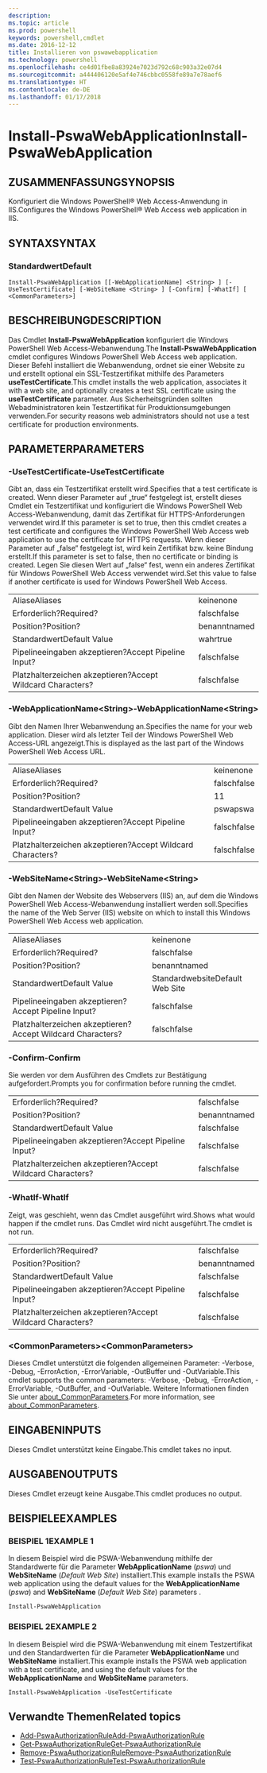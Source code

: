 ```yaml
---
description: 
ms.topic: article
ms.prod: powershell
keywords: powershell,cmdlet
ms.date: 2016-12-12
title: Installieren von pswawebapplication
ms.technology: powershell
ms.openlocfilehash: ce4d01fbe8a83924e7023d792c68c903a32e07d4
ms.sourcegitcommit: a444406120e5af4e746cbbc0558fe89a7e78aef6
ms.translationtype: HT
ms.contentlocale: de-DE
ms.lasthandoff: 01/17/2018
---
```

# <a name="install-pswawebapplication"></a><span data-ttu-id="834b7-103">Install-PswaWebApplication</span><span class="sxs-lookup"><span data-stu-id="834b7-103">Install-PswaWebApplication</span></span>

## <a name="synopsis"></a><span data-ttu-id="834b7-104">ZUSAMMENFASSUNG</span><span class="sxs-lookup"><span data-stu-id="834b7-104">SYNOPSIS</span></span>

<span data-ttu-id="834b7-105">Konfiguriert die Windows PowerShell® Web Access-Anwendung in IIS.</span><span class="sxs-lookup"><span data-stu-id="834b7-105">Configures the Windows PowerShell® Web Access web application in IIS.</span></span>

## <a name="syntax"></a><span data-ttu-id="834b7-106">SYNTAX</span><span class="sxs-lookup"><span data-stu-id="834b7-106">SYNTAX</span></span>

### <a name="default"></a><span data-ttu-id="834b7-107">Standardwert</span><span class="sxs-lookup"><span data-stu-id="834b7-107">Default</span></span>
```
Install-PswaWebApplication [[-WebApplicationName] <String> ] [-UseTestCertificate] [-WebSiteName <String> ] [-Confirm] [-WhatIf] [ <CommonParameters>]
```

## <a name="description"></a><span data-ttu-id="834b7-108">BESCHREIBUNG</span><span class="sxs-lookup"><span data-stu-id="834b7-108">DESCRIPTION</span></span>

<span data-ttu-id="834b7-109">Das Cmdlet **Install-PswaWebApplication** konfiguriert die Windows PowerShell Web Access-Webanwendung.</span><span class="sxs-lookup"><span data-stu-id="834b7-109">The **Install-PswaWebApplication** cmdlet configures Windows PowerShell Web Access web application.</span></span> <span data-ttu-id="834b7-110">Dieser Befehl installiert die Webanwendung, ordnet sie einer Website zu und erstellt optional ein SSL-Testzertifikat mithilfe des Parameters **useTestCertificate**.</span><span class="sxs-lookup"><span data-stu-id="834b7-110">This cmdlet installs the web application, associates it with a web site, and optionally creates a test SSL certificate using the **useTestCertificate** parameter.</span></span> <span data-ttu-id="834b7-111">Aus Sicherheitsgründen sollten Webadministratoren kein Testzertifikat für Produktionsumgebungen verwenden.</span><span class="sxs-lookup"><span data-stu-id="834b7-111">For security reasons web administrators should not use a test certificate for production environments.</span></span>

## <a name="parameters"></a><span data-ttu-id="834b7-112">PARAMETER</span><span class="sxs-lookup"><span data-stu-id="834b7-112">PARAMETERS</span></span>

### <a name="-usetestcertificate"></a><span data-ttu-id="834b7-113">-UseTestCertificate</span><span class="sxs-lookup"><span data-stu-id="834b7-113">-UseTestCertificate</span></span>

<span data-ttu-id="834b7-114">Gibt an, dass ein Testzertifikat erstellt wird.</span><span class="sxs-lookup"><span data-stu-id="834b7-114">Specifies that a test certificate is created.</span></span> <span data-ttu-id="834b7-115">Wenn dieser Parameter auf „true“ festgelegt ist, erstellt dieses Cmdlet ein Testzertifikat und konfiguriert die Windows PowerShell Web Access-Webanwendung, damit das Zertifikat für HTTPS-Anforderungen verwendet wird.</span><span class="sxs-lookup"><span data-stu-id="834b7-115">If this parameter is set to true, then this cmdlet creates a test certificate and configures the Windows PowerShell Web Access web application to use the certificate for HTTPS requests.</span></span> <span data-ttu-id="834b7-116">Wenn dieser Parameter auf „false“ festgelegt ist, wird kein Zertifikat bzw. keine Bindung erstellt.</span><span class="sxs-lookup"><span data-stu-id="834b7-116">If this parameter is set to false, then no certificate or binding is created.</span></span> <span data-ttu-id="834b7-117">Legen Sie diesen Wert auf „false“ fest, wenn ein anderes Zertifikat für Windows PowerShell Web Access verwendet wird.</span><span class="sxs-lookup"><span data-stu-id="834b7-117">Set this value to false if another certificate is used for Windows PowerShell Web Access.</span></span>

|||  
|-|-|
| <span data-ttu-id="834b7-118">Aliase</span><span class="sxs-lookup"><span data-stu-id="834b7-118">Aliases</span></span>                              | <span data-ttu-id="834b7-119">keine</span><span class="sxs-lookup"><span data-stu-id="834b7-119">none</span></span>                                 |
| <span data-ttu-id="834b7-120">Erforderlich?</span><span class="sxs-lookup"><span data-stu-id="834b7-120">Required?</span></span>                            | <span data-ttu-id="834b7-121">falsch</span><span class="sxs-lookup"><span data-stu-id="834b7-121">false</span></span>                                |
| <span data-ttu-id="834b7-122">Position?</span><span class="sxs-lookup"><span data-stu-id="834b7-122">Position?</span></span>                            | <span data-ttu-id="834b7-123">benannt</span><span class="sxs-lookup"><span data-stu-id="834b7-123">named</span></span>                                |
| <span data-ttu-id="834b7-124">Standardwert</span><span class="sxs-lookup"><span data-stu-id="834b7-124">Default Value</span></span>                        | <span data-ttu-id="834b7-125">wahr</span><span class="sxs-lookup"><span data-stu-id="834b7-125">true</span></span>                                 |
| <span data-ttu-id="834b7-126">Pipelineeingaben akzeptieren?</span><span class="sxs-lookup"><span data-stu-id="834b7-126">Accept Pipeline Input?</span></span>               | <span data-ttu-id="834b7-127">falsch</span><span class="sxs-lookup"><span data-stu-id="834b7-127">false</span></span>                                |
| <span data-ttu-id="834b7-128">Platzhalterzeichen akzeptieren?</span><span class="sxs-lookup"><span data-stu-id="834b7-128">Accept Wildcard Characters?</span></span>          | <span data-ttu-id="834b7-129">falsch</span><span class="sxs-lookup"><span data-stu-id="834b7-129">false</span></span>                                |

### <a name="-webapplicationnameltstringgt"></a><span data-ttu-id="834b7-130">-WebApplicationName&lt;String&gt;</span><span class="sxs-lookup"><span data-stu-id="834b7-130">-WebApplicationName&lt;String&gt;</span></span>

<span data-ttu-id="834b7-131">Gibt den Namen Ihrer Webanwendung an.</span><span class="sxs-lookup"><span data-stu-id="834b7-131">Specifies the name for your web application.</span></span> <span data-ttu-id="834b7-132">Dieser wird als letzter Teil der Windows PowerShell Web Access-URL angezeigt.</span><span class="sxs-lookup"><span data-stu-id="834b7-132">This is displayed as the last part of the Windows PowerShell Web Access URL.</span></span>

|||  
|-|-|
| <span data-ttu-id="834b7-133">Aliase</span><span class="sxs-lookup"><span data-stu-id="834b7-133">Aliases</span></span>                              | <span data-ttu-id="834b7-134">keine</span><span class="sxs-lookup"><span data-stu-id="834b7-134">none</span></span>                                 |
| <span data-ttu-id="834b7-135">Erforderlich?</span><span class="sxs-lookup"><span data-stu-id="834b7-135">Required?</span></span>                            | <span data-ttu-id="834b7-136">falsch</span><span class="sxs-lookup"><span data-stu-id="834b7-136">false</span></span>                                |
| <span data-ttu-id="834b7-137">Position?</span><span class="sxs-lookup"><span data-stu-id="834b7-137">Position?</span></span>                            | <span data-ttu-id="834b7-138">1</span><span class="sxs-lookup"><span data-stu-id="834b7-138">1</span></span>                                    |
| <span data-ttu-id="834b7-139">Standardwert</span><span class="sxs-lookup"><span data-stu-id="834b7-139">Default Value</span></span>                        | <span data-ttu-id="834b7-140">pswa</span><span class="sxs-lookup"><span data-stu-id="834b7-140">pswa</span></span>                                 |
| <span data-ttu-id="834b7-141">Pipelineeingaben akzeptieren?</span><span class="sxs-lookup"><span data-stu-id="834b7-141">Accept Pipeline Input?</span></span>               | <span data-ttu-id="834b7-142">falsch</span><span class="sxs-lookup"><span data-stu-id="834b7-142">false</span></span>                                |
| <span data-ttu-id="834b7-143">Platzhalterzeichen akzeptieren?</span><span class="sxs-lookup"><span data-stu-id="834b7-143">Accept Wildcard Characters?</span></span>          | <span data-ttu-id="834b7-144">falsch</span><span class="sxs-lookup"><span data-stu-id="834b7-144">false</span></span>                                |

### <a name="-websitenameltstringgt"></a><span data-ttu-id="834b7-145">-WebSiteName&lt;String&gt;</span><span class="sxs-lookup"><span data-stu-id="834b7-145">-WebSiteName&lt;String&gt;</span></span>

<span data-ttu-id="834b7-146">Gibt den Namen der Website des Webservers (IIS) an, auf dem die Windows PowerShell Web Access-Webanwendung installiert werden soll.</span><span class="sxs-lookup"><span data-stu-id="834b7-146">Specifies the name of the Web Server (IIS) website on which to install this Windows PowerShell Web Access web application.</span></span>

|||  
|-|-|
| <span data-ttu-id="834b7-147">Aliase</span><span class="sxs-lookup"><span data-stu-id="834b7-147">Aliases</span></span>                              | <span data-ttu-id="834b7-148">keine</span><span class="sxs-lookup"><span data-stu-id="834b7-148">none</span></span>                                 |
| <span data-ttu-id="834b7-149">Erforderlich?</span><span class="sxs-lookup"><span data-stu-id="834b7-149">Required?</span></span>                            | <span data-ttu-id="834b7-150">falsch</span><span class="sxs-lookup"><span data-stu-id="834b7-150">false</span></span>                                |
| <span data-ttu-id="834b7-151">Position?</span><span class="sxs-lookup"><span data-stu-id="834b7-151">Position?</span></span>                            | <span data-ttu-id="834b7-152">benannt</span><span class="sxs-lookup"><span data-stu-id="834b7-152">named</span></span>                                |
| <span data-ttu-id="834b7-153">Standardwert</span><span class="sxs-lookup"><span data-stu-id="834b7-153">Default Value</span></span>                        | <span data-ttu-id="834b7-154">Standardwebsite</span><span class="sxs-lookup"><span data-stu-id="834b7-154">Default Web Site</span></span>                     |
| <span data-ttu-id="834b7-155">Pipelineeingaben akzeptieren?</span><span class="sxs-lookup"><span data-stu-id="834b7-155">Accept Pipeline Input?</span></span>               | <span data-ttu-id="834b7-156">falsch</span><span class="sxs-lookup"><span data-stu-id="834b7-156">false</span></span>                                |
| <span data-ttu-id="834b7-157">Platzhalterzeichen akzeptieren?</span><span class="sxs-lookup"><span data-stu-id="834b7-157">Accept Wildcard Characters?</span></span>          | <span data-ttu-id="834b7-158">falsch</span><span class="sxs-lookup"><span data-stu-id="834b7-158">false</span></span>                                |

### <a name="-confirm"></a><span data-ttu-id="834b7-159">-Confirm</span><span class="sxs-lookup"><span data-stu-id="834b7-159">-Confirm</span></span>

<span data-ttu-id="834b7-160">Sie werden vor dem Ausführen des Cmdlets zur Bestätigung aufgefordert.</span><span class="sxs-lookup"><span data-stu-id="834b7-160">Prompts you for confirmation before running the cmdlet.</span></span>

|||  
|-|-|
| <span data-ttu-id="834b7-161">Erforderlich?</span><span class="sxs-lookup"><span data-stu-id="834b7-161">Required?</span></span>                            | <span data-ttu-id="834b7-162">falsch</span><span class="sxs-lookup"><span data-stu-id="834b7-162">false</span></span>                                |
| <span data-ttu-id="834b7-163">Position?</span><span class="sxs-lookup"><span data-stu-id="834b7-163">Position?</span></span>                            | <span data-ttu-id="834b7-164">benannt</span><span class="sxs-lookup"><span data-stu-id="834b7-164">named</span></span>                                |
| <span data-ttu-id="834b7-165">Standardwert</span><span class="sxs-lookup"><span data-stu-id="834b7-165">Default Value</span></span>                        | <span data-ttu-id="834b7-166">falsch</span><span class="sxs-lookup"><span data-stu-id="834b7-166">false</span></span>                                |
| <span data-ttu-id="834b7-167">Pipelineeingaben akzeptieren?</span><span class="sxs-lookup"><span data-stu-id="834b7-167">Accept Pipeline Input?</span></span>               | <span data-ttu-id="834b7-168">falsch</span><span class="sxs-lookup"><span data-stu-id="834b7-168">false</span></span>                                |
| <span data-ttu-id="834b7-169">Platzhalterzeichen akzeptieren?</span><span class="sxs-lookup"><span data-stu-id="834b7-169">Accept Wildcard Characters?</span></span>          | <span data-ttu-id="834b7-170">falsch</span><span class="sxs-lookup"><span data-stu-id="834b7-170">false</span></span>                                |

### <a name="-whatif"></a><span data-ttu-id="834b7-171">-WhatIf</span><span class="sxs-lookup"><span data-stu-id="834b7-171">-WhatIf</span></span>

<span data-ttu-id="834b7-172">Zeigt, was geschieht, wenn das Cmdlet ausgeführt wird.</span><span class="sxs-lookup"><span data-stu-id="834b7-172">Shows what would happen if the cmdlet runs.</span></span>
<span data-ttu-id="834b7-173">Das Cmdlet wird nicht ausgeführt.</span><span class="sxs-lookup"><span data-stu-id="834b7-173">The cmdlet is not run.</span></span>

|||  
|-|-|
| <span data-ttu-id="834b7-174">Erforderlich?</span><span class="sxs-lookup"><span data-stu-id="834b7-174">Required?</span></span>                            | <span data-ttu-id="834b7-175">falsch</span><span class="sxs-lookup"><span data-stu-id="834b7-175">false</span></span>                                |
| <span data-ttu-id="834b7-176">Position?</span><span class="sxs-lookup"><span data-stu-id="834b7-176">Position?</span></span>                            | <span data-ttu-id="834b7-177">benannt</span><span class="sxs-lookup"><span data-stu-id="834b7-177">named</span></span>                                |
| <span data-ttu-id="834b7-178">Standardwert</span><span class="sxs-lookup"><span data-stu-id="834b7-178">Default Value</span></span>                        | <span data-ttu-id="834b7-179">falsch</span><span class="sxs-lookup"><span data-stu-id="834b7-179">false</span></span>                                |
| <span data-ttu-id="834b7-180">Pipelineeingaben akzeptieren?</span><span class="sxs-lookup"><span data-stu-id="834b7-180">Accept Pipeline Input?</span></span>               | <span data-ttu-id="834b7-181">falsch</span><span class="sxs-lookup"><span data-stu-id="834b7-181">false</span></span>                                |
| <span data-ttu-id="834b7-182">Platzhalterzeichen akzeptieren?</span><span class="sxs-lookup"><span data-stu-id="834b7-182">Accept Wildcard Characters?</span></span>          | <span data-ttu-id="834b7-183">falsch</span><span class="sxs-lookup"><span data-stu-id="834b7-183">false</span></span>                                |

### <a name="ltcommonparametersgt"></a><span data-ttu-id="834b7-184">&lt;CommonParameters&gt;</span><span class="sxs-lookup"><span data-stu-id="834b7-184">&lt;CommonParameters&gt;</span></span>

<span data-ttu-id="834b7-185">Dieses Cmdlet unterstützt die folgenden allgemeinen Parameter: -Verbose, -Debug, -ErrorAction, -ErrorVariable, -OutBuffer und -OutVariable.</span><span class="sxs-lookup"><span data-stu-id="834b7-185">This cmdlet supports the common parameters: -Verbose, -Debug, -ErrorAction, -ErrorVariable, -OutBuffer, and -OutVariable.</span></span>
<span data-ttu-id="834b7-186">Weitere Informationen finden Sie unter [about_CommonParameters](http://go.microsoft.com/fwlink/p/?LinkID=113216).</span><span class="sxs-lookup"><span data-stu-id="834b7-186">For more information, see [about_CommonParameters](http://go.microsoft.com/fwlink/p/?LinkID=113216).</span></span>

## <a name="inputs"></a><span data-ttu-id="834b7-187">EINGABEN</span><span class="sxs-lookup"><span data-stu-id="834b7-187">INPUTS</span></span>

<span data-ttu-id="834b7-188">Dieses Cmdlet unterstützt keine Eingabe.</span><span class="sxs-lookup"><span data-stu-id="834b7-188">This cmdlet takes no input.</span></span>

## <a name="outputs"></a><span data-ttu-id="834b7-189">AUSGABEN</span><span class="sxs-lookup"><span data-stu-id="834b7-189">OUTPUTS</span></span>

<span data-ttu-id="834b7-190">Dieses Cmdlet erzeugt keine Ausgabe.</span><span class="sxs-lookup"><span data-stu-id="834b7-190">This cmdlet produces no output.</span></span>

## <a name="examples"></a><span data-ttu-id="834b7-191">BEISPIELE</span><span class="sxs-lookup"><span data-stu-id="834b7-191">EXAMPLES</span></span>

### <a name="example-1"></a><span data-ttu-id="834b7-192">BEISPIEL 1</span><span class="sxs-lookup"><span data-stu-id="834b7-192">EXAMPLE 1</span></span>

<span data-ttu-id="834b7-193">In diesem Beispiel wird die PSWA-Webanwendung mithilfe der Standardwerte für die Parameter **WebApplicationName** (*pswa*) und **WebSiteName** (*Default Web Site*) installiert.</span><span class="sxs-lookup"><span data-stu-id="834b7-193">This example installs the PSWA web application using the default values for the **WebApplicationName** (*pswa*) and **WebSiteName** (*Default Web Site*) parameters .</span></span>

```
Install-PswaWebApplication
```

### <a name="example-2"></a><span data-ttu-id="834b7-194">BEISPIEL 2</span><span class="sxs-lookup"><span data-stu-id="834b7-194">EXAMPLE 2</span></span>

<span data-ttu-id="834b7-195">In diesem Beispiel wird die PSWA-Webanwendung mit einem Testzertifikat und den Standardwerten für die Parameter **WebApplicationName** und **WebSiteName** installiert.</span><span class="sxs-lookup"><span data-stu-id="834b7-195">This example installs the PSWA web application with a test certificate, and using the default values for the **WebApplicationName** and **WebSiteName** parameters.</span></span>

```
Install-PswaWebApplication -UseTestCertificate
```

## <a name="related-topics"></a><span data-ttu-id="834b7-196">Verwandte Themen</span><span class="sxs-lookup"><span data-stu-id="834b7-196">Related topics</span></span>

- [<span data-ttu-id="834b7-197">Add-PswaAuthorizationRule</span><span class="sxs-lookup"><span data-stu-id="834b7-197">Add-PswaAuthorizationRule</span></span>](add-pswaauthorizationrule.md)
- [<span data-ttu-id="834b7-198">Get-PswaAuthorizationRule</span><span class="sxs-lookup"><span data-stu-id="834b7-198">Get-PswaAuthorizationRule</span></span>](get-pswaauthorizationrule.md)
- [<span data-ttu-id="834b7-199">Remove-PswaAuthorizationRule</span><span class="sxs-lookup"><span data-stu-id="834b7-199">Remove-PswaAuthorizationRule</span></span>](remove-pswaauthorizationrule.md)
- [<span data-ttu-id="834b7-200">Test-PswaAuthorizationRule</span><span class="sxs-lookup"><span data-stu-id="834b7-200">Test-PswaAuthorizationRule</span></span>](test-pswaauthorizationrule.md)
